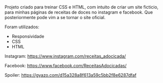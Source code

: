 Projeto criado para treinar CSS e HTML, com intuito de criar um site ficticio, para minhas páginas de receitas de doces no instagram e facebook. Que posteriormente pode vim a se tornar o site oficial.

Foram utilizados:

- Responsividade
- CSS
- HTML

Instagram: https://www.instagram.com/receitas_adocicada/

Facebook: https://www.facebook.com/ReceitasAdocicadas/

Spoiler: https://gyazo.com/d15a328a8f613a59c5bb2f8e6287dfaf
